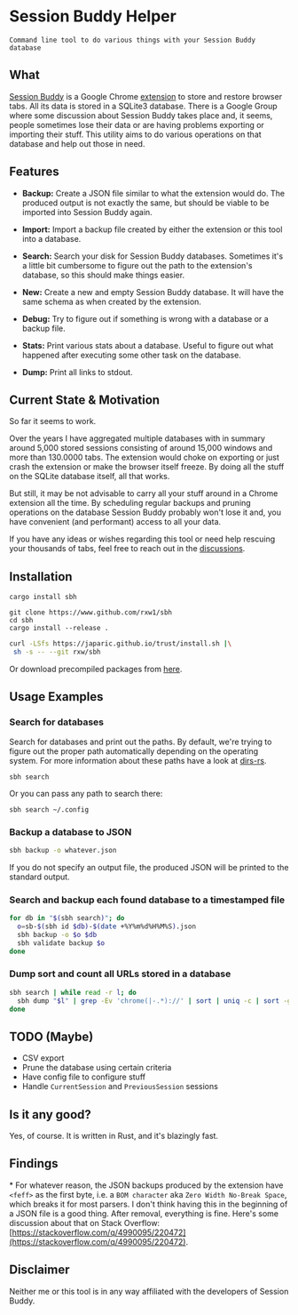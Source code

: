 Session Buddy Helper
====================

`Command line tool to do various things with your Session Buddy database`

What
----

[Session Buddy](https://sessionbuddy.com/) is a Google Chrome [extension](https://chrome.google.com/webstore/detail/session-buddy/edacconmaakjimmfgnblocblbcdcpbko) to store and restore browser tabs. All its data is stored in a SQLite3 database. There is a Google Group where some discussion about Session Buddy takes place and, it seems, people sometimes lose their data or are having problems exporting or importing their stuff. This utility aims to do various operations on that database and help out those in need.

Features
--------

* **Backup:** Create a JSON file similar to what the extension would do. The produced output is not exactly the same, but should be viable to be imported into Session Buddy again.

* **Import:** Import a backup file created by either the extension or this tool into a database.

* **Search:** Search your disk for Session Buddy databases. Sometimes it's a little bit cumbersome to figure out the path to the extension's database, so this should make things easier.

* **New:** Create a new and empty Session Buddy database. It will have the same schema as when created by the extension.

* **Debug:** Try to figure out if something is wrong with a database or a backup file.

* **Stats:** Print various stats about a database. Useful to figure out what happened after executing some other task on the database.

* **Dump:** Print all links to stdout.

Current State & Motivation
--------------------------

So far it seems to work.

Over the years I have aggregated multiple databases with in summary around 5,000 stored sessions consisting of around 15,000 windows and more than 130.0000 tabs. The extension would choke on exporting or just crash the extension or make the browser itself freeze. By doing all the stuff on the SQLite database itself, all that works.

But still, it may be not advisable to carry all your stuff around in a Chrome extension all the time. By scheduling regular backups and pruning operations on the database Session Buddy probably won't lose it and, you have convenient (and performant) access to all your data.

If you have any ideas or wishes regarding this tool or need help rescuing your thousands of tabs, feel free to reach out in the [discussions](https://github.com/rxw1/sbh/discussions).

Installation
------------

```
cargo install sbh
```

```
git clone https://www.github.com/rxw1/sbh
cd sbh
cargo install --release .
```

```sh
curl -LSfs https://japaric.github.io/trust/install.sh |\
 sh -s -- --git rxw/sbh
```

Or download precompiled packages from [here](http://www.github.com/rxw1/sbh/releases).

Usage Examples
--------------

### Search for databases

Search for databases and print out the paths. By default, we're trying to figure out the proper path automatically depending on the operating system. For more information about these paths have a look at [dirs-rs](https://github.com/dirs-dev/dirs-rs).

```
sbh search
```

Or you can pass any path to search there:

```
sbh search ~/.config
```

### Backup a database to JSON

```sh
sbh backup -o whatever.json
```

If you do not specify an output file, the produced JSON will be printed to the standard output.

### Search and backup each found database to a timestamped file

```sh
for db in "$(sbh search)"; do
  o=sb-$(sbh id $db)-$(date +%Y%m%d%H%M%S).json
  sbh backup -o $o $db
  sbh validate backup $o
done
```

### Dump sort and count all URLs stored in a database

```sh
sbh search | while read -r l; do
  sbh dump "$l" | grep -Ev 'chrome(|-.*)://' | sort | uniq -c | sort -g
done
```

TODO (Maybe)
-----------

* CSV export
* Prune the database using certain criteria
* Have config file to configure stuff
* Handle `CurrentSession` and `PreviousSession` sessions

Is it any good?
---------------

Yes, of course. It is written in Rust, and it's blazingly fast.

Findings
--------

* For whatever reason, the JSON backups produced by the extension have `<feff>` as the first byte, i.e. a `BOM character` aka `Zero Width No-Break Space`, which breaks it for most parsers. I don't think having this in the beginning of a JSON file is a good thing. After removal, everything is fine. Here's some discussion about that on Stack Overflow: [https://stackoverflow.com/q/4990095/220472](https://stackoverflow.com/q/4990095/220472).

Disclaimer
----------

Neither me or this tool is in any way affiliated with the developers of Session Buddy.